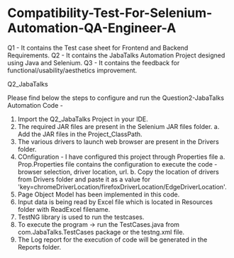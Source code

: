 # Compatibility-Test-For-Selenium-Automation-QA-Engineer-A

Q1 - It contains the Test case sheet for Frontend and Backend Requirements.
Q2 - It contains the JabaTalks Automation Project designed using Java and Selenium.
Q3 - It contains the feedback for functional/usability/aesthetics improvement.

Q2_JabaTalks

Please find below the steps to configure and run the Question2-JabaTalks Automation Code - 

1. Import the Q2_JabaTalks Project in your IDE.
2. The required JAR files are present in the Selenium JAR files folder.
  	a. Add the JAR files in the Project_ClassPath.
4. The various drivers to launch web browser are present in the Drivers folder.
5. COnfiguration - I have configured this project through Properties file
	a. Prop.Properties file contains the configuration to execute the code - browser selection, driver location, url.
  	b. Copy the location of drivers from Drivers folder and paste it as a value for 'key=chromeDriverLocation/firefoxDriverLocation/EdgeDriverLocation'.
6. Page Object Model has been implemented in this code.
8. Input data is being read by Excel file which is located in Resources folder with ReadExcel filename.
9. TestNG library is used to run the testcases.
10. To execute the program -> run the TestCases.java from com.JabaTalks.TestCases package or the testng.xml file.
11. The Log report for the execution of code will be generated in the Reports folder.
